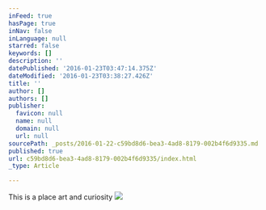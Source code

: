 ```yaml
---
inFeed: true
hasPage: true
inNav: false
inLanguage: null
starred: false
keywords: []
description: ''
datePublished: '2016-01-23T03:47:14.375Z'
dateModified: '2016-01-23T03:38:27.426Z'
title: ''
author: []
authors: []
publisher:
  favicon: null
  name: null
  domain: null
  url: null
sourcePath: _posts/2016-01-22-c59bd8d6-bea3-4ad8-8179-002b4f6d9335.md
published: true
url: c59bd8d6-bea3-4ad8-8179-002b4f6d9335/index.html
_type: Article

---
```

This is a place art and curiosity ![](https://the-grid-user-content.s3-us-west-2.amazonaws.com/df603166-bb6a-4ab7-adf5-9dfe6c230d65.jpg)